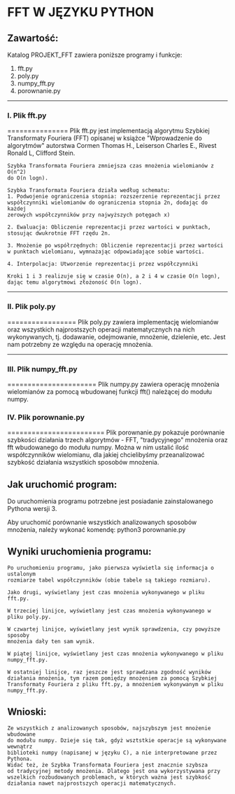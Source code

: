 # FFT W JĘZYKU PYTHON

## Zawartość:

Katalog PROJEKT_FFT zawiera poniższe programy i funkcje:


  1. fft.py
  1. poly.py
  1. numpy_fft.py
  1. porownanie.py


-------------------------------------------------------------------------------
  
### I. Plik fft.py
 ===============
	Plik fft.py jest implementacją algorytmu Szybkiej Transformaty Fouriera
	(FFT) opisanej w książce "Wprowadzenie do algorytmów" autorstwa
	Cormen Thomas H., Leiserson Charles E., Rivest Ronald L, Clifford Stein.

	Szybka Transformata Fouriera zmniejsza czas mnożenia wielomianów z O(n^2)
	do O(n logn).

	Szybka Transformata Fouriera działa według schematu:
	1. Podwojenie ograniczenia stopnia: rozszerzenie reprezentacji przez
	współczynniki wielomianów do ograniczenia stopnia 2n, dodając do każdej
	zerowych współczynników przy najwyższych potęgach x)

	2. Ewaluacja: Obliczenie reprezentacji przez wartości w punktach,
	stosując dwukrotnie FFT rzędu 2n.

	3. Mnożenie po współrzędnych: Obliczenie reprezentacji przez wartości
	w punktach wielomianu, wymnażając odpowiadające sobie wartości.

	4. Interpolacja: Utworzenie reprezentacji przez współczynniki

	Kroki 1 i 3 realizuje się w czasie O(n), a 2 i 4 w czasie O(n logn),
	dając temu algorytmowi złożoność O(n logn).

-------------------------------------------------------------------------------

### II. Plik poly.py
 =================
	Plik poly.py zawiera implementację wielomianów oraz wszystkich
	najprostszych operacji matematycznych na nich wykonywanych,
	tj. dodawanie, odejmowanie, mnożenie, dzielenie, etc.
	Jest nam potrzebny ze względu na operację mnożenia.

-------------------------------------------------------------------------------

### III. Plik numpy_fft.py
 ======================
 	Plik numpy.py zawiera operację mnożenia wielomianów za pomocą
	wbudowanej funkcji fft() należącej do modułu numpy.

### IV. Plik porownanie.py 
 ========================
 	Plik porownanie.py pokazuje porównanie szybkości działania trzech
	algorytmów - FFT, "tradycyjnego" mnożenia oraz fft wbudowanego
	do modułu numpy. Można w nim ustalić ilość współczynników wielomianu,
	dla jakiej chcielibyśmy przeanalizować szybkość działania wszystkich
	sposobów mnożenia.

	

## Jak uruchomić program:

Do uruchomienia programu potrzebne jest posiadanie zainstalowanego Pythona
wersji 3.

Aby uruchomić porównanie wszystkich analizowanych sposobów mnożenia, należy
wykonać komendę:
	python3 porownanie.py

## Wyniki uruchomienia programu:
	Po uruchomieniu programu, jako pierwsza wyświetla się informacja o ustalonym
	rozmiarze tabel współczynników (obie tabele są takiego rozmiaru).

	Jako drugi, wyświetlany jest czas mnożenia wykonywanego w pliku fft.py.

	W trzeciej linijce, wyświetlany jest czas mnożenia wykonywanego w pliku poly.py.

	W czwartej linijce, wyświetlany jest wynik sprawdzenia, czy powyższe sposoby
	mnożenia dały ten sam wynik.

	W piątej linijce, wyświetlany jest czas mnożenia wykonywanego w pliku
	numpy_fft.py.

	W ostatniej linijce, raz jeszcze jest sprawdzana zgodność wyników
	działania mnożenia, tym razem pomiędzy mnożeniem za pomocą Szybkiej
	Transformaty Fouriera z pliku fft.py, a mnożeniem wykonywanym w pliku
	numpy_fft.py.

## Wnioski:

	Ze wszystkich z analizowanych sposobów, najszybszym jest mnożenie wbudowane
	do modułu numpy. Dzieje się tak, gdyż wsztstkie operacje są wykonywane wewnątrz
	biblioteki numpy (napisanej w języku C), a nie interpretowane przez Pythona.
	Widać też, że Szybka Transformata Fouriera jest znacznie szybsza
	od tradycyjnej metody mnożenia. Dlatego jest ona wykorzystywana przy
	wszelkich rozbudowanych problemach, w których ważna jest szybkość
	działania nawet najprostszych operacji matematycznych.
